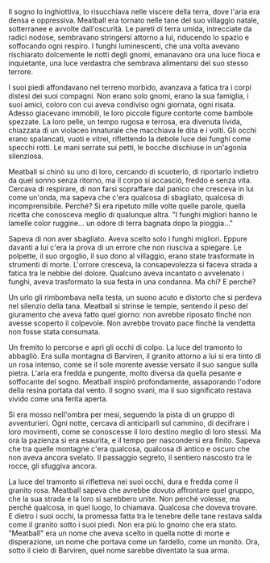 Il sogno lo inghiottiva, lo risucchiava nelle viscere della terra, dove l'aria era densa e oppressiva. Meatball era tornato nelle tane del suo villaggio natale, sotterranee e avvolte dall'oscurità. Le pareti di terra umida, intrecciate da radici nodose, sembravano stringersi attorno a lui, riducendo lo spazio e soffocando ogni respiro. I funghi luminescenti, che una volta avevano rischiarato dolcemente le notti degli gnomi, emanavano ora una luce fioca e inquietante, una luce verdastra che sembrava alimentarsi del suo stesso terrore.

I suoi piedi affondavano nel terreno morbido, avanzava a fatica tra i corpi distesi dei suoi compagni. Non erano solo gnomi, erano la sua famiglia, i suoi amici, coloro con cui aveva condiviso ogni giornata, ogni risata. Adesso giacevano immobili, le loro piccole figure contorte come bambole spezzate. La loro pelle, un tempo rugosa e terrosa, era divenuta livida, chiazzata di un violaceo innaturale che macchiava le dita e i volti. Gli occhi erano spalancati, vuoti e vitrei, riflettendo la debole luce dei funghi come specchi rotti. Le mani serrate sui petti, le bocche dischiuse in un'agonia silenziosa.

Meatball si chinò su uno di loro, cercando di scuoterlo, di riportarlo indietro da quel sonno senza ritorno, ma il corpo si accasciò, freddo e senza vita. Cercava di respirare, di non farsi sopraffare dal panico che cresceva in lui come un'onda, ma sapeva che c'era qualcosa di sbagliato, qualcosa di incomprensibile. Perché? Si era ripetuto mille volte quelle parole, quella ricetta che conosceva meglio di qualunque altra. "I funghi migliori hanno le lamelle color ruggine... un odore di terra bagnata dopo la pioggia..."

Sapeva di non aver sbagliato. Aveva scelto solo i funghi migliori. Eppure davanti a lui c'era la prova di un errore che non riusciva a spiegare. Le polpette, il suo orgoglio, il suo dono al villaggio, erano state trasformate in strumenti di morte. L'orrore cresceva, la consapevolezza si faceva strada a fatica tra le nebbie del dolore. Qualcuno aveva incantato o avvelenato i funghi, aveva trasformato la sua festa in una condanna. Ma chi? E perché?

Un urlo gli rimbombava nella testa, un suono acuto e distorto che si perdeva nel silenzio della tana. Meatball si strinse le tempie, sentendo il peso del giuramento che aveva fatto quel giorno: non avrebbe riposato finché non avesse scoperto il colpevole. Non avrebbe trovato pace finché la vendetta non fosse stata consumata.

Un fremito lo percorse e aprì gli occhi di colpo. La luce del tramonto lo abbagliò. Era sulla montagna di Barviren, il granito attorno a lui si era tinto di un rosa intenso, come se il sole morente avesse versato il suo sangue sulla pietra. L'aria era fredda e pungente, molto diversa da quella pesante e soffocante del sogno. Meatball inspirò profondamente, assaporando l'odore della resina portata dal vento. Il sogno svanì, ma il suo significato restava vivido come una ferita aperta.

Si era mosso nell'ombra per mesi, seguendo la pista di un gruppo di avventurieri. Ogni notte, cercava di anticiparli sul cammino, di decifrare i loro movimenti, come se conoscesse il loro destino meglio di loro stessi. Ma ora la pazienza si era esaurita, e il tempo per nascondersi era finito. Sapeva che tra quelle montagne c'era qualcosa, qualcosa di antico e oscuro che non aveva ancora svelato. Il passaggio segreto, il sentiero nascosto tra le rocce, gli sfuggiva ancora.

La luce del tramonto si rifletteva nei suoi occhi, dura e fredda come il granito rosa. Meatball sapeva che avrebbe dovuto affrontare quel gruppo, che la sua strada e la loro si sarebbero unite. Non perché volesse, ma perché qualcosa, in quel luogo, lo chiamava. Qualcosa che doveva trovare. E dietro i suoi occhi, la promessa fatta tra le tenebre delle tane restava salda come il granito sotto i suoi piedi. Non era più lo gnomo che era stato. "Meatball" era un nome che aveva scelto in quella notte di morte e disperazione, un nome che portava come un fardello, come un monito. Ora, sotto il cielo di Barviren, quel nome sarebbe diventato la sua arma.
